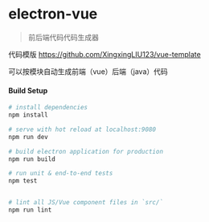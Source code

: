 # electron-vue

> 前后端代码代码生成器

代码模版 https://github.com/XingxingLIU123/vue-template

可以按模块自动生成前端（vue）后端（java）代码

#### Build Setup

``` bash
# install dependencies
npm install

# serve with hot reload at localhost:9080
npm run dev

# build electron application for production
npm run build

# run unit & end-to-end tests
npm test


# lint all JS/Vue component files in `src/`
npm run lint

```